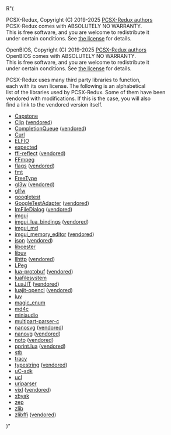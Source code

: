 R"(

PCSX-Redux, Copyright (C) 2019\-2025 [PCSX-Redux authors](AUTHORS)  
PCSX-Redux comes with ABSOLUTELY NO WARRANTY.  
This is free software, and you are welcome to redistribute it  
under certain conditions. See [the license](https://github.com/grumpycoders/pcsx-redux/blob/main/LICENSE) for details.

OpenBIOS, Copyright (C) 2019\-2025 [PCSX-Redux authors](AUTHORS)  
OpenBIOS comes with ABSOLUTELY NO WARRANTY.  
This is free software, and you are welcome to redistribute it  
under certain conditions. See [the license](https://github.com/grumpycoders/pcsx-redux/blob/main/src/mips/LICENSE) for details.

PCSX-Redux uses many third party libraries to function,  
each with its own license. The following is an alphabetical  
list of the libraries used by PCSX-Redux. Some of them have been  
vendored with modifications. If this is the case, you will also  
find a link to the vendored version itself.

 - [Capstone](https://github.com/capstone-engine/capstone)
 - [Clip](https://github.com/dacap/clip) ([vendored](https://github.com/grumpycoders/pcsx-redux/tree/main/third_party/clip))
 - [CompletionQueue](https://github.com/bhhbazinga/ConcurrentQueue) ([vendored](https://github.com/grumpycoders/pcsx-redux/tree/main/third_party/cq))
 - [Curl](https://github.com/curl/curl)
 - [ELFIO](https://github.com/serge1/ELFIO)
 - [expected](https://github.com/TartanLlama/expected)
 - [ffi-reflect](https://github.com/corsix/ffi-reflect) ([vendored](https://github.com/grumpycoders/pcsx-redux/tree/main/third_party/ffi-reflect))
 - [FFmpeg](https://ffmpeg.org)
 - [flags](https://github.com/sailormoon/flags) ([vendored](https://github.com/grumpycoders/pcsx-redux/blob/main/third_party/flags.h))
 - [fmt](https://github.com/fmtlib/fmt)
 - [FreeType](https://gitlab.freedesktop.org/freetype/freetype.git)
 - [gl3w](https://github.com/skaslev/gl3w) ([vendored](https://github.com/grumpycoders/pcsx-redux/tree/main/third_party/gl3w/GL))
 - [glfw](https://www.glfw.org)
 - [googletest](https://github.com/google/googletest)
 - [GoogleTestAdapter](https://github.com/csoltenborn/GoogleTestAdapter) ([vendored](https://github.com/grumpycoders/pcsx-redux/tree/main/third_party/GoogleTestAdapter))
 - [ImFileDialog](https://github.com/dfranx/ImFileDialog) ([vendored](https://github.com/grumpycoders/pcsx-redux/tree/main/third_party/ImFileDialog))
 - [imgui](https://github.com/ocornut/imgui)
 - [imgui_lua_bindings](https://github.com/patrickriordan/imgui_lua_bindings) ([vendored](https://github.com/grumpycoders/pcsx-redux/tree/main/third_party/imgui_lua_bindings))
 - [imgui_md](https://github.com/mekhontsev/imgui_md)
 - [imgui_memory_editor](https://github.com/ocornut/imgui_memory_editor) ([vendored](https://github.com/grumpycoders/pcsx-redux/tree/main/third_party/imgui_memory_editor))
 - [json](https://github.com/nlohmann/json) ([vendored](https://github.com/grumpycoders/pcsx-redux/blob/main/third_party/json.hpp))
 - [libcester](https://github.com/exoticlibraries/libcester)
 - [libuv](https://github.com/libuv/libuv)
 - [llhttp](https://github.com/nodejs/llhttp) ([vendored](https://github.com/grumpycoders/pcsx-redux/tree/main/third_party/llhttp))
 - [LPeg](http://www.inf.puc-rio.br/~roberto/lpeg/)
 - [lua-protobuf](https://github.com/starwing/lua-protobuf) ([vendored](https://github.com/grumpycoders/pcsx-redux/tree/main/third_party/lua-protobuf))
 - [luafilesystem](https://github.com/lunarmodules/luafilesystem)
 - [LuaJIT](https://github.com/LuaJIT/LuaJIT) ([vendored](https://github.com/grumpycoders/LuaJIT/tree/vendored-clib-virtual))
 - [luajit-opencl](https://github.com/malkia/luajit-opencl) ([vendored](https://github.com/grumpycoders/pcsx-redux/tree/main/third_party/glffi))
 - [luv](https://github.com/luvit/luv)
 - [magic_enum](https://github.com/Neargye/magic_enum)
 - [md4c](https://github.com/mity/md4c)
 - [miniaudio](https://github.com/mackron/miniaudio)
 - [multipart-parser-c](https://github.com/iafonov/multipart-parser-c)
 - [nanosvg](https://github.com/memononen/nanosvg) ([vendored](https://github.com/grumpycoders/nanosvg))
 - [nanovg](https://github.com/memononen/nanovg) ([vendored](https://github.com/grumpycoders/nanovg))
 - [noto](https://fonts.google.com/noto) ([vendored](https://github.com/grumpycoders/pcsx-redux/tree/main/third_party/noto))
 - [pprint.lua](https://github.com/jagt/pprint.lua) ([vendored](https://github.com/grumpycoders/pcsx-redux/tree/main/third_party/pprint.lua))
 - [stb](https://github.com/nothings/stb)
 - [tracy](https://github.com/wolfpld/tracy)
 - [typestring](https://github.com/irrequietus/typestring) ([vendored](https://github.com/grumpycoders/pcsx-redux/blob/main/third_party/typestring.hh))
 - [uC-sdk](https://github.com/grumpycoders/uC-sdk)
 - [ucl](https://github.com/Distrotech/ucl)
 - [uriparser](https://github.com/uriparser/uriparser)
 - [vixl](https://github.com/Linaro/vixl) ([vendored](https://github.com/grumpycoders/vixl))
 - [xbyak](https://github.com/herumi/xbyak)
 - [zep](https://github.com/grumpycoders/zep)
 - [zlib](https://github.com/madler/zlib)
 - [zlibffi](https://github.com/luapower/zlib) ([vendored](https://github.com/grumpycoders/pcsx-redux/tree/main/third_party/zlibffi))

)"
